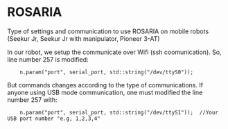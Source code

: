 # ROSARIA

Type of settings and communication to use ROSARIA on mobile robots (Seekur Jr, Seekur Jr with manipulator, Pioneer 3-AT)

In our robot, we setup the communicate over Wifi (ssh coomunication). So, line number 257 is modified:
 
        n.param("port", serial_port, std::string("/dev/ttyS0"));

 
But commands changes according to the type of communications. If anyone using USB mode communication, one must modified the line number 257 with:
 
        n.param("port", serial_port, std::string("/dev/ttyS1"));  //Your USB port number "e.g, 1,2,3,4"
